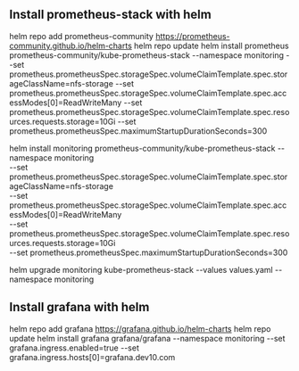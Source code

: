 ## Install prometheus-stack with helm
helm repo add prometheus-community https://prometheus-community.github.io/helm-charts
helm repo update
helm install prometheus prometheus-community/kube-prometheus-stack --namespace monitoring --set prometheus.prometheusSpec.storageSpec.volumeClaimTemplate.spec.storageClassName=nfs-storage --set prometheus.prometheusSpec.storageSpec.volumeClaimTemplate.spec.accessModes[0]=ReadWriteMany --set prometheus.prometheusSpec.storageSpec.volumeClaimTemplate.spec.resources.requests.storage=10Gi
--set prometheus.prometheusSpec.maximumStartupDurationSeconds=300

helm install monitoring prometheus-community/kube-prometheus-stack --namespace monitoring \
--set prometheus.prometheusSpec.storageSpec.volumeClaimTemplate.spec.storageClassName=nfs-storage \
--set prometheus.prometheusSpec.storageSpec.volumeClaimTemplate.spec.accessModes[0]=ReadWriteMany \
--set prometheus.prometheusSpec.storageSpec.volumeClaimTemplate.spec.resources.requests.storage=10Gi \
--set prometheus.prometheusSpec.maximumStartupDurationSeconds=300

helm upgrade monitoring kube-prometheus-stack --values values.yaml --namespace monitoring

## Install grafana with helm
helm repo add grafana https://grafana.github.io/helm-charts
helm repo update
helm install grafana grafana/grafana --namespace monitoring --set grafana.ingress.enabled=true --set grafana.ingress.hosts[0]=grafana.dev10.com